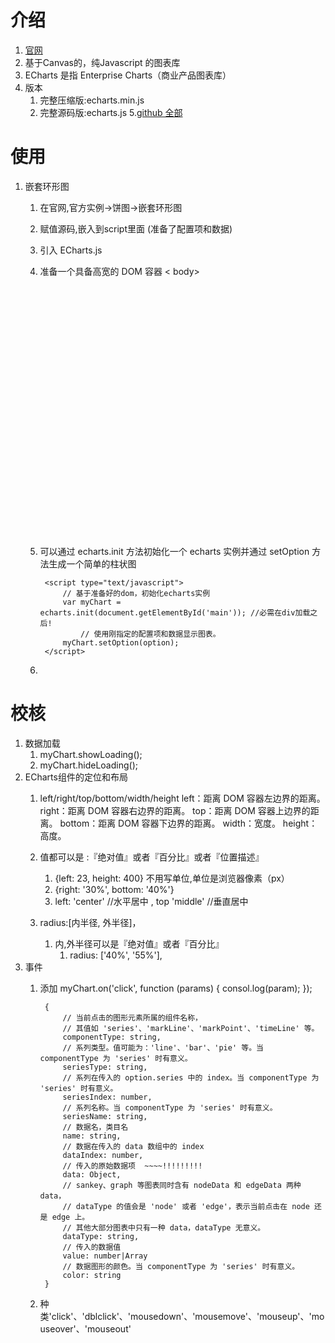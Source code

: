# 介绍 #
1. [官网](http://echarts.baidu.com/)
2. 基于Canvas的，纯Javascript 的图表库
3. ECharts 是指 Enterprise Charts（商业产品图表库）
4. 版本
	1. 完整压缩版:echarts.min.js
	2. 完整源码版:echarts.js
5.[github 全部](https://github.com/ecomfe/echarts/releases)
	


# 使用 #
1. 嵌套环形图
	1. 在官网,官方实例->饼图->嵌套环形图
	2. 赋值源码,嵌入到script里面 (准备了配置项和数据)
	3. 引入 ECharts.js
	4. 准备一个具备高宽的 DOM 容器
			< body>
			    <!-- 为 ECharts 准备一个具备大小（宽高）的 DOM -->
			    <div id="main" style="width: 600px;height:400px;"></div>
			</body>
	5. 可以通过 echarts.init 方法初始化一个 echarts 实例并通过 setOption 方法生成一个简单的柱状图
		
			<script type="text/javascript">
				// 基于准备好的dom，初始化echarts实例
				var myChart = echarts.init(document.getElementById('main')); //必需在div加载之后!
					// 使用刚指定的配置项和数据显示图表。
		        myChart.setOption(option);
			</script>
	6.



# 校核 #
1. 数据加载
	1. myChart.showLoading();
	2. myChart.hideLoading(); 
2. ECharts组件的定位和布局
	1. left/right/top/bottom/width/height
			left：距离 DOM 容器左边界的距离。
			right：距离 DOM 容器右边界的距离。
			top：距离 DOM 容器上边界的距离。
			bottom：距离 DOM 容器下边界的距离。
			width：宽度。
			height：高度。  
	2. 值都可以是 :『绝对值』或者『百分比』或者『位置描述』
		1.  {left: 23, height: 400}  不用写单位,单位是浏览器像素（px）
		2.  {right: '30%', bottom: '40%'}
		3.  left: 'center'  //水平居中	, top 'middle'  //垂直居中

	3. radius:[内半径, 外半径]，
		1. 内,外半径可以是『绝对值』或者『百分比』
			1. radius: ['40%', '55%'],
3. 事件
	1. 添加
			myChart.on('click', function (params) {
			    consol.log(param);
			});
		
			{
			    // 当前点击的图形元素所属的组件名称，
			    // 其值如 'series'、'markLine'、'markPoint'、'timeLine' 等。
			    componentType: string,
			    // 系列类型。值可能为：'line'、'bar'、'pie' 等。当 componentType 为 'series' 时有意义。
			    seriesType: string,
			    // 系列在传入的 option.series 中的 index。当 componentType 为 'series' 时有意义。
			    seriesIndex: number,
			    // 系列名称。当 componentType 为 'series' 时有意义。
			    seriesName: string,
			    // 数据名，类目名
			    name: string,
			    // 数据在传入的 data 数组中的 index
			    dataIndex: number,
			    // 传入的原始数据项  ~~~~!!!!!!!!!
			    data: Object,
			    // sankey、graph 等图表同时含有 nodeData 和 edgeData 两种 data，
			    // dataType 的值会是 'node' 或者 'edge'，表示当前点击在 node 还是 edge 上。
			    // 其他大部分图表中只有一种 data，dataType 无意义。
			    dataType: string,
			    // 传入的数据值
			    value: number|Array
			    // 数据图形的颜色。当 componentType 为 'series' 时有意义。
			    color: string
			}
			

	2. 种类'click'、'dblclick'、'mousedown'、'mousemove'、'mouseup'、'mouseover'、'mouseout'

	